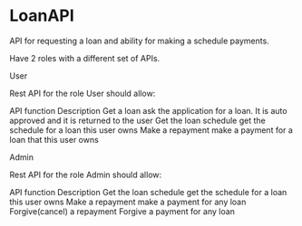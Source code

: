 # LoanAPI

API for requesting a loan and ability for making a schedule payments.

Have 2 roles with a different set of APIs.

User

Rest API for the role User should allow:

API function Description
Get a loan ask the application for a loan. It is auto
approved and it is returned to the user
Get the loan schedule get the schedule for a loan this user owns
Make a repayment make a payment for a loan that this user owns

Admin

Rest API for the role Admin should allow:

API function Description
Get the loan schedule get the schedule for a loan this user owns
Make a repayment make a payment for any loan
Forgive(cancel) a repayment Forgive a payment for any loan
